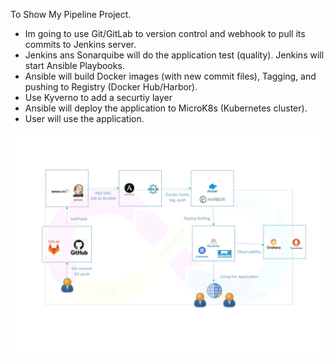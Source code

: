 
To Show My Pipeline Project. 

- Im going to use Git/GitLab to version control and webhook to pull its commits to Jenkins server.
- Jenkins ans Sonarquibe will do the application test (quality). Jenkins will start Ansible Playbooks.
- Ansible will build Docker images (with new commit files), Tagging, and pushing to Registry (Docker Hub/Harbor).
- Use Kyverno to add a securtiy layer
- Ansible will deploy the application to MicroK8s (Kubernetes cluster).
- User will use the application.

  
![image](https://github.com/SpockIsCoding/pipeline/blob/main/pipeline.jpg)
